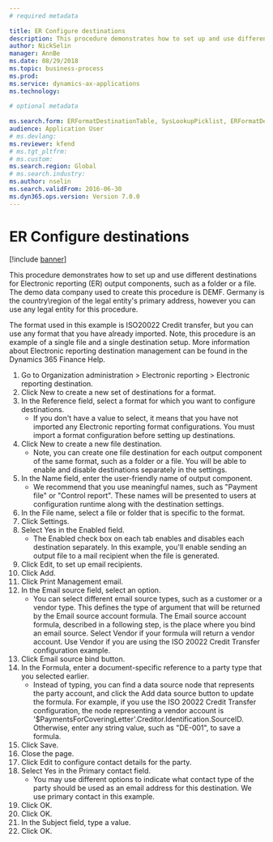 ```yaml
--- 
# required metadata 
 
title: ER Configure destinations
description: This procedure demonstrates how to set up and use different destinations for Electronic reporting (ER) output components, such as a folder or a file. 
author: NickSelin
manager: AnnBe 
ms.date: 08/29/2018
ms.topic: business-process 
ms.prod:  
ms.service: dynamics-ax-applications 
ms.technology:  
 
# optional metadata 
 
ms.search.form: ERFormatDestinationTable, SysLookupPicklist, ERFormatDestinationSettings, ERFormatDestinationEmailSettings, ERExpressionDesignerFormula, SRSPrintDestinationTokens   
audience: Application User 
# ms.devlang:  
ms.reviewer: kfend
# ms.tgt_pltfrm:  
# ms.custom:  
ms.search.region: Global
# ms.search.industry: 
ms.author: nselin
ms.search.validFrom: 2016-06-30 
ms.dyn365.ops.version: Version 7.0.0 
---
```

# ER Configure destinations

[!include [banner](../../includes/banner.md)]

This procedure demonstrates how to set up and use different destinations for Electronic reporting (ER) output components, such as a folder or a file. The demo data company used to create this procedure is DEMF. Germany is the country\region of the legal entity's primary address, however you can use any legal entity for this procedure. 

The format used in this example is ISO20022 Credit transfer, but you can use any format that you have already imported. Note, this procedure is an example of a single file and a single destination setup. More information about Electronic reporting destination management can be found in the Dynamics 365 Finance Help.

1. Go to Organization administration > Electronic reporting > Electronic reporting destination.
2. Click New to create a new set of destinations for a format.
3. In the Reference field, select a format for which you want to configure destinations.
    * If you don't have a value to select, it means that you have not imported any Electronic reporting format configurations. You must import a format configuration before setting up destinations.  
4. Click New to create a new file destination.
    * Note, you can create one file destination for each output component of the same format, such as a folder or a file. You will be able to enable and disable destinations separately in the settings.  
5. In the Name field, enter the user-friendly name of output component.
    * We recommend that you use meaningful names, such as "Payment file" or "Control report". These names will be presented to users at configuration runtime along with the destination settings.  
6. In the File name, select a file or folder that is specific to the format.
7. Click Settings.
8. Select Yes in the Enabled field.
    * The Enabled check box on each tab enables and disables each destination separately. In this example, you'll enable sending an output file to a mail recipient when the file is generated.  
9. Click Edit, to set up email recipients.
10. Click Add.
11. Click Print Management email.
12. In the Email source  field, select an option.
    * You can select different email source types, such as a customer or a vendor type. This defines the type of argument that will be returned by the Email source account formula. The Email source account formula, described in a following step, is the place where you bind an email source. Select Vendor if your formula will return a vendor account. Use Vendor if you are using the ISO 20022 Credit Transfer configuration example.  
13. Click Email source bind button.
14. In the Formula, enter a document-specific reference to a party type that you selected earlier.
    * Instead of typing, you can find a data source node that represents the party account, and click the Add data source button to update the formula. For example, if you use the ISO 20022 Credit Transfer configuration, the node representing a vendor account is '$PaymentsForCoveringLetter'.Creditor.Identification.SourceID. Otherwise, enter any string value, such as "DE-001", to save a formula.  
15. Click Save.
16. Close the page.
17. Click Edit to configure contact details for the party.
18. Select Yes in the Primary contact field.
    * You may use different options to indicate what contact type of the party should be used as an email address for this destination. We use primary contact in this example.  
19. Click OK.
20. Click OK.
21. In the Subject field, type a value.
22. Click OK.

